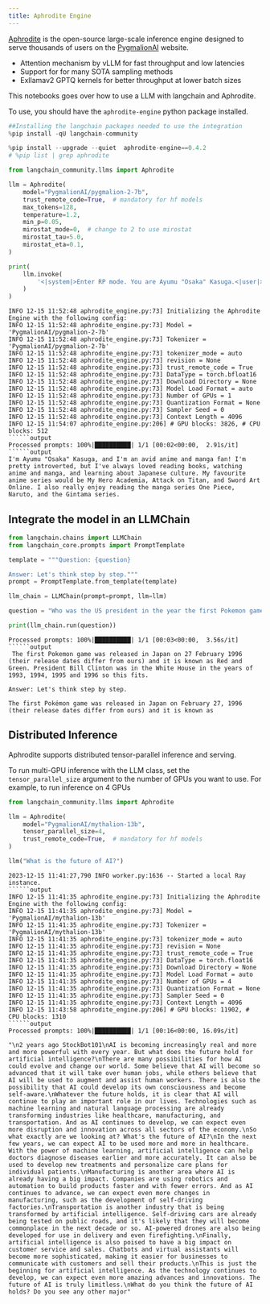 ```yaml
---
title: Aphrodite Engine
---
```


[Aphrodite](https://github.com/PygmalionAI/aphrodite-engine) is the open-source large-scale inference engine designed to serve thousands of users on the [PygmalionAI](https://pygmalion.chat) website.

* Attention mechanism by vLLM for fast throughput and low latencies
* Support for for many SOTA sampling methods
* Exllamav2 GPTQ kernels for better throughput at lower batch sizes

This notebooks goes over how to use a LLM with langchain and Aphrodite.

To use, you should have the `aphrodite-engine` python package installed.

```python
##Installing the langchain packages needed to use the integration
%pip install -qU langchain-community
```

```python
%pip install --upgrade --quiet  aphrodite-engine==0.4.2
# %pip list | grep aphrodite
```

```python
from langchain_community.llms import Aphrodite

llm = Aphrodite(
    model="PygmalionAI/pygmalion-2-7b",
    trust_remote_code=True,  # mandatory for hf models
    max_tokens=128,
    temperature=1.2,
    min_p=0.05,
    mirostat_mode=0,  # change to 2 to use mirostat
    mirostat_tau=5.0,
    mirostat_eta=0.1,
)

print(
    llm.invoke(
        '<|system|>Enter RP mode. You are Ayumu "Osaka" Kasuga.<|user|>Hey Osaka. Tell me about yourself.<|model|>'
    )
)
```

```output
INFO 12-15 11:52:48 aphrodite_engine.py:73] Initializing the Aphrodite Engine with the following config:
INFO 12-15 11:52:48 aphrodite_engine.py:73] Model = 'PygmalionAI/pygmalion-2-7b'
INFO 12-15 11:52:48 aphrodite_engine.py:73] Tokenizer = 'PygmalionAI/pygmalion-2-7b'
INFO 12-15 11:52:48 aphrodite_engine.py:73] tokenizer_mode = auto
INFO 12-15 11:52:48 aphrodite_engine.py:73] revision = None
INFO 12-15 11:52:48 aphrodite_engine.py:73] trust_remote_code = True
INFO 12-15 11:52:48 aphrodite_engine.py:73] DataType = torch.bfloat16
INFO 12-15 11:52:48 aphrodite_engine.py:73] Download Directory = None
INFO 12-15 11:52:48 aphrodite_engine.py:73] Model Load Format = auto
INFO 12-15 11:52:48 aphrodite_engine.py:73] Number of GPUs = 1
INFO 12-15 11:52:48 aphrodite_engine.py:73] Quantization Format = None
INFO 12-15 11:52:48 aphrodite_engine.py:73] Sampler Seed = 0
INFO 12-15 11:52:48 aphrodite_engine.py:73] Context Length = 4096
INFO 12-15 11:54:07 aphrodite_engine.py:206] # GPU blocks: 3826, # CPU blocks: 512
``````output
Processed prompts: 100%|██████████| 1/1 [00:02<00:00,  2.91s/it]
``````output
I'm Ayumu "Osaka" Kasuga, and I'm an avid anime and manga fan! I'm pretty introverted, but I've always loved reading books, watching anime and manga, and learning about Japanese culture. My favourite anime series would be My Hero Academia, Attack on Titan, and Sword Art Online. I also really enjoy reading the manga series One Piece, Naruto, and the Gintama series.
```

## Integrate the model in an LLMChain

```python
from langchain.chains import LLMChain
from langchain_core.prompts import PromptTemplate

template = """Question: {question}

Answer: Let's think step by step."""
prompt = PromptTemplate.from_template(template)

llm_chain = LLMChain(prompt=prompt, llm=llm)

question = "Who was the US president in the year the first Pokemon game was released?"

print(llm_chain.run(question))
```

```output
Processed prompts: 100%|██████████| 1/1 [00:03<00:00,  3.56s/it]
``````output
 The first Pokemon game was released in Japan on 27 February 1996 (their release dates differ from ours) and it is known as Red and Green. President Bill Clinton was in the White House in the years of 1993, 1994, 1995 and 1996 so this fits.

Answer: Let's think step by step.

The first Pokémon game was released in Japan on February 27, 1996 (their release dates differ from ours) and it is known as
```

## Distributed Inference

Aphrodite supports distributed tensor-parallel inference and serving.

To run multi-GPU inference with the LLM class, set the `tensor_parallel_size` argument to the number of GPUs you want to use. For example, to run inference on 4 GPUs

```python
from langchain_community.llms import Aphrodite

llm = Aphrodite(
    model="PygmalionAI/mythalion-13b",
    tensor_parallel_size=4,
    trust_remote_code=True,  # mandatory for hf models
)

llm("What is the future of AI?")
```

```output
2023-12-15 11:41:27,790 INFO worker.py:1636 -- Started a local Ray instance.
``````output
INFO 12-15 11:41:35 aphrodite_engine.py:73] Initializing the Aphrodite Engine with the following config:
INFO 12-15 11:41:35 aphrodite_engine.py:73] Model = 'PygmalionAI/mythalion-13b'
INFO 12-15 11:41:35 aphrodite_engine.py:73] Tokenizer = 'PygmalionAI/mythalion-13b'
INFO 12-15 11:41:35 aphrodite_engine.py:73] tokenizer_mode = auto
INFO 12-15 11:41:35 aphrodite_engine.py:73] revision = None
INFO 12-15 11:41:35 aphrodite_engine.py:73] trust_remote_code = True
INFO 12-15 11:41:35 aphrodite_engine.py:73] DataType = torch.float16
INFO 12-15 11:41:35 aphrodite_engine.py:73] Download Directory = None
INFO 12-15 11:41:35 aphrodite_engine.py:73] Model Load Format = auto
INFO 12-15 11:41:35 aphrodite_engine.py:73] Number of GPUs = 4
INFO 12-15 11:41:35 aphrodite_engine.py:73] Quantization Format = None
INFO 12-15 11:41:35 aphrodite_engine.py:73] Sampler Seed = 0
INFO 12-15 11:41:35 aphrodite_engine.py:73] Context Length = 4096
INFO 12-15 11:43:58 aphrodite_engine.py:206] # GPU blocks: 11902, # CPU blocks: 1310
``````output
Processed prompts: 100%|██████████| 1/1 [00:16<00:00, 16.09s/it]
```

```output
"\n2 years ago StockBot101\nAI is becoming increasingly real and more and more powerful with every year. But what does the future hold for artificial intelligence?\nThere are many possibilities for how AI could evolve and change our world. Some believe that AI will become so advanced that it will take over human jobs, while others believe that AI will be used to augment and assist human workers. There is also the possibility that AI could develop its own consciousness and become self-aware.\nWhatever the future holds, it is clear that AI will continue to play an important role in our lives. Technologies such as machine learning and natural language processing are already transforming industries like healthcare, manufacturing, and transportation. And as AI continues to develop, we can expect even more disruption and innovation across all sectors of the economy.\nSo what exactly are we looking at? What's the future of AI?\nIn the next few years, we can expect AI to be used more and more in healthcare. With the power of machine learning, artificial intelligence can help doctors diagnose diseases earlier and more accurately. It can also be used to develop new treatments and personalize care plans for individual patients.\nManufacturing is another area where AI is already having a big impact. Companies are using robotics and automation to build products faster and with fewer errors. And as AI continues to advance, we can expect even more changes in manufacturing, such as the development of self-driving factories.\nTransportation is another industry that is being transformed by artificial intelligence. Self-driving cars are already being tested on public roads, and it's likely that they will become commonplace in the next decade or so. AI-powered drones are also being developed for use in delivery and even firefighting.\nFinally, artificial intelligence is also poised to have a big impact on customer service and sales. Chatbots and virtual assistants will become more sophisticated, making it easier for businesses to communicate with customers and sell their products.\nThis is just the beginning for artificial intelligence. As the technology continues to develop, we can expect even more amazing advances and innovations. The future of AI is truly limitless.\nWhat do you think the future of AI holds? Do you see any other major"
```
